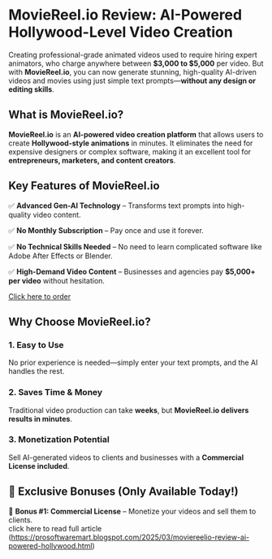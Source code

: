 # MovieReel.io Review: AI-Powered Hollywood-Level Video Creation  

Creating professional-grade animated videos used to require hiring expert animators, who charge anywhere between **$3,000 to $5,000** per video. But with **MovieReel.io**, you can now generate stunning, high-quality AI-driven videos and movies using just simple text prompts—**without any design or editing skills**.  

## What is MovieReel.io?  

**MovieReel.io** is an **AI-powered video creation platform** that allows users to create **Hollywood-style animations** in minutes. It eliminates the need for expensive designers or complex software, making it an excellent tool for **entrepreneurs, marketers, and content creators**.  

## Key Features of MovieReel.io  

✅ **Advanced Gen-AI Technology** – Transforms text prompts into high-quality video content.  

✅ **No Monthly Subscription** – Pay once and use it forever.  

✅ **No Technical Skills Needed** – No need to learn complicated software like Adobe After Effects or Blender.  

✅ **High-Demand Video Content** – Businesses and agencies pay **$5,000+ per video** without hesitation.  

[Click here to order](#)  

## Why Choose MovieReel.io?  

### 1. Easy to Use  
No prior experience is needed—simply enter your text prompts, and the AI handles the rest.  

### 2. Saves Time & Money  
Traditional video production can take **weeks**, but **MovieReel.io delivers results in minutes**.  

### 3. Monetization Potential  
Sell AI-generated videos to clients and businesses with a **Commercial License included**.  

## 🎁 Exclusive Bonuses (Only Available Today!)  

🎁 **Bonus #1: Commercial License** – Monetize your videos and sell them to clients.  
 click here to read full article (https://prosoftwaremart.blogspot.com/2025/03/moviereelio-review-ai-powered-hollywood.html)
